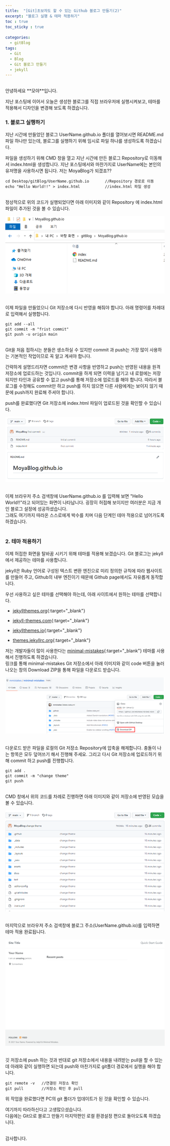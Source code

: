 ```yaml
---
title:  "[Git]초보자도 할 수 있는 Github 블로그 만들기(2)"
excerpt: "블로그 실행 & 테마 적용하기"
toc : true
toc_sticky : true

categories:
  - gitBlog
tags: 
  - Git 
  - Blog
  - Git 블로그 만들기
  - jekyll
---
```


<br/>
안녕하세요 **모야**입니다.

지난 포스팅에 이어서 오늘은 생성한 블로그를 직접 브라우저에 실행시켜보고, 테마를 적용해서
디자인을 변경해 보도록 하겠습니다.


### 1. 블로그 실행하기

지난 시간에 만들었던 블로그 UserName.github.io 폴더를 열어보시면 README.md 파일 하나만 있는데,
블로그를 실행하기 위해 임시로 파일 하나를 생성하도록 하겠습니다.

파일을 생성하기 위해 CMD 창을 열고 지난 시간에 만든 블로그 Repository로 이동해서 index.html을 생성합니다.
지난 포스팅에서와 마찬가지로 UserName에는 본인의 유저명을 사용하시면 됩니다. 저는 MoyaBlog가 되겠죠??

    cd Desktop/gitBlog/UserName.github.io       //Repository 경로로 이동
    echo "Hello World!!" > index.html           //index.html 파일 생성



<br/>정상적으로 위의 코드가 실행되었다면 아래 이미지와 같이 Repository 에 index.html 파일이 추가된 것을 볼 수 있습니다.

<img src="/assets/images/index.PNG"><br/><br/>


이제 파일을 만들었으니 Git 저장소에 다시 반영을 해줘야 합니다. 아래 명령어를 차례대로 입력해서 실행합니다.

    git add --all
    git commit -m "frist commit"
    git push -u origin main


<br/>Git을 처음 접하시는 분들은 생소하실 수 있지만 commit 과 push는 가장 많이 
사용하는 기본적인 작업이므로 꼭 알고 계셔야 합니다.<br/>

간략하게 설명드리자면 commit은 변경 사항을 반영하고 push는 반영된 내용을 원격 저장소에 업로드하는 것입니다.
commit을 하게 되면 이력을 남기고 내 로컬에는 저장되지만 타인과 공유할 수 없고 push를 통해 저장소에 업로드를 해야
합니다.
따라서 블로그를 수정해도 commit만 하고 push를 하지 않으면 다른 사람에게는 보이지 않기 때문에 push까지 완료해 주셔야 합니다.<br/>


push를 완료했다면 Git 저장소에 index.html 파일이 업로드된 것을 확인할 수 있습니다.

<img src="/assets/images/gitpush.PNG"><br/><br/>

이제 브라우저 주소 검색창에 UserName.github.io 를 입력해 보면 "Hello World!!"라고 되어있는
화면이 나타납니다. 굉장히 허접해 보이지만 여러분은 지금 개인 블로그 설정에 성공하셨습니다. <br/>
그래도 여기까지 따라온 스스로에게 박수를 치며 다음 단계인 테마 적용으로 넘어가도록 하겠습니다.<br/><br/>


### 2. 테마 적용하기

이제 허접한 화면을 탈바꿈 시키기 위해 테마를 적용해 보겠습니다.
Git 블로그는 jekyll에서 제공하는 테마를 사용합니다. 

jekyll은 Ruby 언어로 구성된 텍스트 변환 엔진으로 미리 정의한 규칙에 따라 웹사이트를 만들어 주고, 
Github의 내부 엔진이기 때문에 Github page에서도 자유롭게 동작합니다.

우선 사용하고 싶은 테마를 선택해야 하는데, 아래 사이트에서 원하는 테마를 선택합니다.

* [jekyllthemes.org](http://jekyllthemes.org/){:target="_blank"}
  
* [jekyll-themes.com](https://jekyll-themes.com/){:target="_blank"}
  
* [jekyllthemes.io](https://jekyllthemes.io/){:target="_blank"}
  
* [themes.jekyllrc.org](http://themes.jekyllrc.org/){:target="_blank"}

저는 개발자들이 많이 사용한다는 [minimal-mistakes](https://github.com/mmistakes/minimal-mistakes){:target="_blank"} 테마를 사용해서 진행하도록 하겠습니다.<br/>
링크를 통해 minimal-mistakes Git 저장소에서 아래 이미지와 같이 code 버튼을 눌러 나오는 창의 Download ZIP을 통해 파일을 다운로드 받습니다.

<img src="/assets/images/minimal_mistake.PNG"><br/><br/>


다운로드 받은 파일을 로컬의 Git 저장소 Repository에 압축을 해제합니다. 충돌이 나는 항목은 모두 덮어쓰기 해서 진행해 주세요.
그리고 다시 Git 저장소에 업로드하기 위해 commit 하고 push를 진행합니다.

    git add .
    git commit -m "change theme"
    git push


<br/>CMD 창에서 위의 코드를 차례로 진행하면 아래 이미지와 같이 저장소에 반영된 모습을 볼 수 있습니다.

<img src="/assets/images/git_state.PNG"><br/><br/>


마지막으로 브라우저 주소 검색창에 블로그 주소(UserName.github.io)를 입력하면 테마 적용 완료됩니다.

<img src="/assets/images/blog_theme.PNG"><br/><br/>


깃 저장소에 push 하는 것과 반대로 git 저장소에서 내용을 내려받는 pull을 할 수 있는데
아래와 같이 실행하면 되는데 push와 마찬가지로 git폴더 경로에서 실행을 해야 합니다.

    git remote -v   //연결된 저장소 확인
    git pull        //저장소 확인 후 pull

위 작업을 완료했다면 PC의 git 폴더가 업데이트가 된 것을 확인할 수 있습니다.


여기까지 따라하신다고 고생많으셨습니다.<br/>
다음에는 Git으로 블로그 만들기 마지막편인 로컬 환경설정 편으로 돌아오도록 하겠습니다.<br/><br/>



감사합니다.



<br/><br/><br/>
